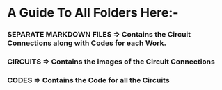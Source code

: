 # A Guide To All Folders Here:-  
### SEPARATE MARKDOWN FILES => Contains the Circuit Connections along with Codes for each Work.
### CIRCUITS => Contains the images of the Circuit Connections  
    
### CODES => Contains the Code for all the Circuits

